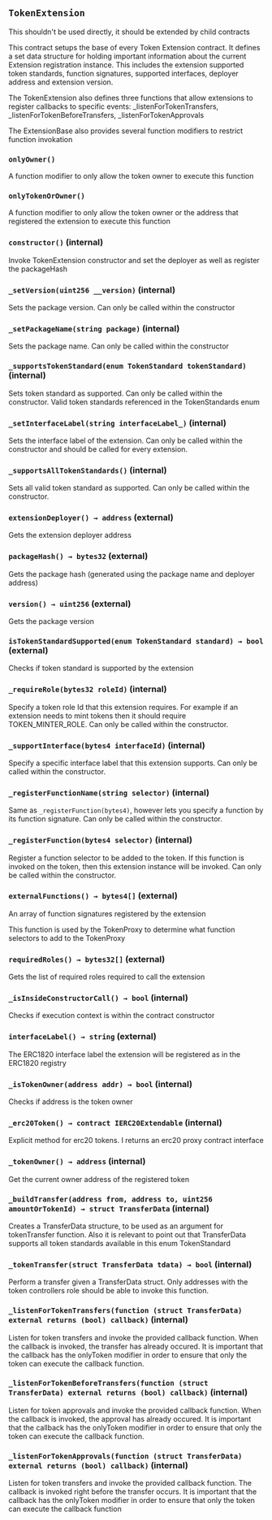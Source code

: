 ## `TokenExtension`

This shouldn't be used directly, it should be extended by child contracts


This contract setups the base of every Token Extension contract. It
defines a set data structure for holding important information about
the current Extension registration instance. This includes the extension
supported token standards, function signatures, supported interfaces,
deployer address and extension version.

The TokenExtension also defines three functions that allow extensions to register
callbacks to specific events: _listenForTokenTransfers, _listenForTokenBeforeTransfers,
_listenForTokenApprovals

The ExtensionBase also provides several function modifiers to restrict function
invokation

### `onlyOwner()`



A function modifier to only allow the token owner to execute this function

### `onlyTokenOrOwner()`



A function modifier to only allow the token owner or the address
that registered the extension to execute this function


### `constructor()` (internal)



Invoke TokenExtension constructor and set the deployer as well as register
the packageHash

### `_setVersion(uint256 __version)` (internal)



Sets the package version. Can only be called within
the constructor


### `_setPackageName(string package)` (internal)



Sets the package name. Can only be called within
the constructor


### `_supportsTokenStandard(enum TokenStandard tokenStandard)` (internal)



Sets token standard as supported. Can only be called
within the constructor. Valid token standards referenced in
the TokenStandards enum


### `_setInterfaceLabel(string interfaceLabel_)` (internal)



Sets the interface label of the extension. Can only be
called within the constructor and should be called for
every extension.


### `_supportsAllTokenStandards()` (internal)



Sets all valid token standard as supported. Can only
be called within the constructor.

### `extensionDeployer() → address` (external)

Gets the extension deployer address




### `packageHash() → bytes32` (external)

Gets the package hash (generated using the package name and
deployer address)




### `version() → uint256` (external)

Gets the package version




### `isTokenStandardSupported(enum TokenStandard standard) → bool` (external)

Checks if token standard is supported by the extension




### `_requireRole(bytes32 roleId)` (internal)



Specify a token role Id that this extension requires. For example
if an extension needs to mint tokens then it should require TOKEN_MINTER_ROLE.
Can only be called within the constructor.


### `_supportInterface(bytes4 interfaceId)` (internal)



Specify a specific interface label that this extension supports.
Can only be called within the constructor.


### `_registerFunctionName(string selector)` (internal)



Same as `_registerFunction(bytes4)`, however
lets you specify a function by its function signature.
Can only be called within the constructor.


### `_registerFunction(bytes4 selector)` (internal)



Register a function selector to be added to the token.
If this function is invoked on the token, then this extension
instance will be invoked. Can only be called within the constructor.


### `externalFunctions() → bytes4[]` (external)

An array of function signatures registered by the extension


This function is used by the TokenProxy to determine what
function selectors to add to the TokenProxy


### `requiredRoles() → bytes32[]` (external)

Gets the list of required roles required to call the extension




### `_isInsideConstructorCall() → bool` (internal)



Checks if execution context is within the contract constructor


### `interfaceLabel() → string` (external)

The ERC1820 interface label the extension will be registered as
in the ERC1820 registry



### `_isTokenOwner(address addr) → bool` (internal)



Checks if address is the token owner


### `_erc20Token() → contract IERC20Extendable` (internal)



Explicit method for erc20 tokens. I returns an erc20 proxy contract interface


### `_tokenOwner() → address` (internal)



Get the current owner address of the registered token


### `_buildTransfer(address from, address to, uint256 amountOrTokenId) → struct TransferData` (internal)



Creates a TransferData structure, to be used as an argument for tokenTransfer
function. Also it is relevant to point out that TransferData supports
all token standards available in this enum TokenStandard


### `_tokenTransfer(struct TransferData tdata) → bool` (internal)



Perform a transfer given a TransferData struct. Only addresses with the
token controllers role should be able to invoke this function.


### `_listenForTokenTransfers(function (struct TransferData) external returns (bool) callback)` (internal)



Listen for token transfers and invoke the provided callback function.
When the callback is invoked, the transfer has already occured.
It is important that the callback has the onlyToken modifier in order to ensure that
only the token can execute the callback function.


### `_listenForTokenBeforeTransfers(function (struct TransferData) external returns (bool) callback)` (internal)



Listen for token approvals and invoke the provided callback function.
When the callback is invoked, the approval has already occured.
It is important that the callback has the onlyToken modifier in order to ensure that
only the token can execute the callback function.


### `_listenForTokenApprovals(function (struct TransferData) external returns (bool) callback)` (internal)



Listen for token transfers and invoke the provided callback function.
The callback is invoked right before the transfer occurs.
It is important that the callback has the onlyToken modifier in order to ensure that
only the token can execute the callback function






